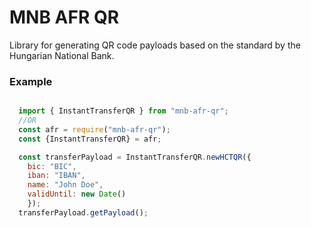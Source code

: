 # MNB AFR QR
Library for generating QR code payloads based on the standard by the Hungarian National Bank.

### Example
```js

  import { InstantTransferQR } from "mnb-afr-qr";
  //OR
  const afr = require("mnb-afr-qr");
  const {InstantTransferQR} = afr;

  const transferPayload = InstantTransferQR.newHCTQR({
    bic: "BIC",
    iban: "IBAN",
    name: "John Doe",
    validUntil: new Date()
    });
  transferPayload.getPayload();
```